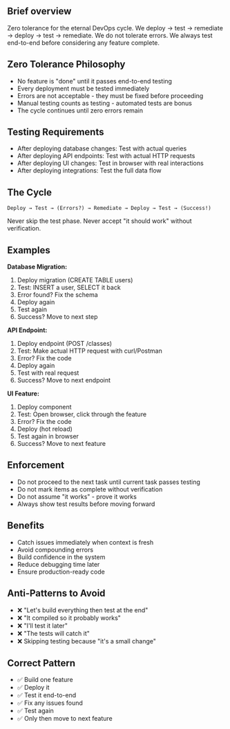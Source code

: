 ## Brief overview
Zero tolerance for the eternal DevOps cycle. We deploy → test → remediate → deploy → test → remediate. We do not tolerate errors. We always test end-to-end before considering any feature complete.

## Zero Tolerance Philosophy
- No feature is "done" until it passes end-to-end testing
- Every deployment must be tested immediately
- Errors are not acceptable - they must be fixed before proceeding
- Manual testing counts as testing - automated tests are bonus
- The cycle continues until zero errors remain

## Testing Requirements
- After deploying database changes: Test with actual queries
- After deploying API endpoints: Test with actual HTTP requests
- After deploying UI changes: Test in browser with real interactions
- After deploying integrations: Test the full data flow

## The Cycle
```
Deploy → Test → (Errors?) → Remediate → Deploy → Test → (Success!)
```

Never skip the test phase. Never accept "it should work" without verification.

## Examples

**Database Migration:**
1. Deploy migration (CREATE TABLE users)
2. Test: INSERT a user, SELECT it back
3. Error found? Fix the schema
4. Deploy again
5. Test again
6. Success? Move to next step

**API Endpoint:**
1. Deploy endpoint (POST /classes)
2. Test: Make actual HTTP request with curl/Postman
3. Error? Fix the code
4. Deploy again
5. Test with real request
6. Success? Move to next endpoint

**UI Feature:**
1. Deploy component
2. Test: Open browser, click through the feature
3. Error? Fix the code
4. Deploy (hot reload)
5. Test again in browser
6. Success? Move to next feature

## Enforcement
- Do not proceed to the next task until current task passes testing
- Do not mark items as complete without verification
- Do not assume "it works" - prove it works
- Always show test results before moving forward

## Benefits
- Catch issues immediately when context is fresh
- Avoid compounding errors
- Build confidence in the system
- Reduce debugging time later
- Ensure production-ready code

## Anti-Patterns to Avoid
- ❌ "Let's build everything then test at the end"
- ❌ "It compiled so it probably works"
- ❌ "I'll test it later"
- ❌ "The tests will catch it"
- ❌ Skipping testing because "it's a small change"

## Correct Pattern
- ✅ Build one feature
- ✅ Deploy it
- ✅ Test it end-to-end
- ✅ Fix any issues found
- ✅ Test again
- ✅ Only then move to next feature
